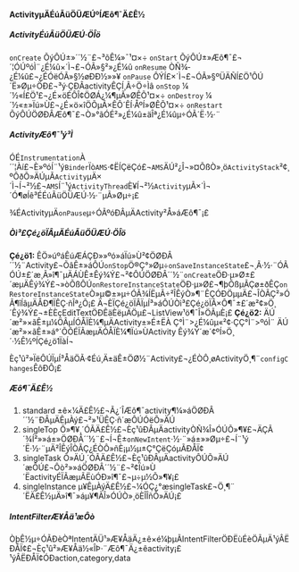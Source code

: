 #### ActivityµÄÉúÃüÖÜÆÚºÍÆô¶¯Ä£Ê½
##### ActivityÉúÃüÖÜÆÚ·ÖÎö
`onCreate` ÕýÔÚ±»´´½¨£¬³õÊ¼»¯¹¤×÷
`onStart` ÕýÔÚ±»Æô¶¯£¬´¦ÓÚºóÌ¨¿É¼û×´Ì¬£¬ÓÃ»§²»¿É¼û
`onResume` ÒÑ¾­¿É¼û£¬¿ÉÓëÓÃ»§½øÐÐ½»»¥
`onPause` ÔÝÍ£×´Ì¬£¬ÓÃ»§ºÜÄÑÍ£Ö¹ÔÚ´Ë»Øµ÷ÖÐ£¬³ý·ÇÐÂactivityÊÇÍ¸Ã÷Ö÷Ìâ
`onStop` ¼´½«Í£Ö¹£¬¿É×öÉÔÎ¢ÖØÁ¿¼¶µÃ»ØÊÕ¹¤×÷
`onDestroy` ¼´½«±»Ïú»Ù£¬¿É×ö×îÖÕµÃ×ÊÔ´ÊÍ·ÅºÍ»ØÊÕ¹¤×÷
`onRestart` ÕýÔÚÖØÐÂÆô¶¯£¬Ò»°ãÓÉ²»¿É¼û±äÎª¿É¼ûµ÷ÓÃ´Ë·½·¨

##### ActivityÆô¶¯¹ý³Ì
ÓÉ`Instrumentation`À´´¦Àí£¬È»ºóÍ¨¹ý`Binder`Ïò`AMS`·¢ËÍÇëÇó£¬`AMS`ÄÚ²¿Î¬»¤ÕßÒ»¸ö`ActivityStack`²¢¸ºÔðÕ»ÄÚµÃ`Activity`µÄ×´Ì¬Í¬²½£¬`AMS`Í¨¹ý`ActivityThread`È¥Í¬²½`Activity`µÃ×´Ì¬´Ó¶øÍê³ÉÉúÃüÖÜÆÚ·½·¨µÃ»Øµ÷¡£

¾ÉActivityµÄ`onPause`µ÷ÓÃºóÐÂµÄActivity²Å»áÆô¶¯¡£

##### Òì³£Çé¿öÏÂµÄÉúÃüÖÜÆÚ·ÖÎö
__Çé¿ö1:__
ÊÖ»úºáÊúÆÁÇÐ»»ºó»áÏú»Ù²¢ÖØÐÂ´´½¨Activity£¬ÕâÊ±»áÔÚ`onStop`Ö®Ç°»Øµ÷`onSaveInstanceState`£¬¸Ã·½·¨ÓÃÓÚ±£´æ¸Ã»î¶¯µÄÁÙÊ±Êý¾Ý£¬²¢ÔÚÖØÐÂ´´½¨`onCreate`ÖÐ·µ»Ø±£´æµÄÊý¾Ý£¬»òÕßÔÚ`onRestoreInstanceState`ÖÐ·µ»Ø£¬¶þÕßµÃÇø±ðÊÇ`onRestoreInstanceState`Ò»µ©±»µ÷ÓÃ¾ÍËµÃ÷²ÎÊýÒ»¶¨ÊÇÓÐÖµµÄ£¬ÎÒÃÇ²»ÓÃ¶îÍâµÄÅÐ¶ÏÊÇ·ñÎª¿Õ¡£
Ä¬ÈÏÇé¿öÏÂÏµÍ³»áÔÚÒì³£Çé¿öÏÂ×Ô¶¯±£´æ²¢»Ö¸´Êý¾Ý£¬±ÈÈçEditTextÖÐÊäÈëµÄÖµ£¬ListView¹ö¶¯Î»ÖÃµÈ¡£
__Çé¿ö2:__
ÄÚ´æ²»×ãÊ±µ¼ÖÂµÍÓÅÏÈ¼¶µÄActivity±»É±ËÀ
Ç°Ì¨>¿É¼ûµ«²¢·ÇÇ°Ì¨>ºóÌ¨
ÄÚ´æ²»×ãÊ±»á°´ÕÕÉÏÃæµÄÓÅÏÈ¼¶Ïú»ÙActivity
Êý¾Ý´æ´¢ºÍ»Ö¸´·½Ê½ºÍÇé¿ö1ÏàÍ¬

Èç¹û²»ÏëÔÚÏµÍ³ÅäÖÃ·¢Éú¸Ä±äÊ±ÖØ½¨Activity£¬¿ÉÒÔ¸øActivityÖ¸¶¨`configChanges`ÊôÐÔ¡£

##### Æô¶¯Ä£Ê½
1. standard ±ê×¼Ä£Ê½£¬Ã¿´ÎÆô¶¯activity¶¼»áÖØÐÂ´´½¨ÐÂµÄÊµÀý£¬²»¹ÜÊÇ·ñ´æÔÚÓëÕ»ÄÚ
2. singleTop Õ»¶¥¸´ÓÃÄ£Ê½£¬Èç¹ûÐÂµÄactivityÒÑ¾­Î»ÓÚÕ»¶¥£¬ÄÇÃ´¾Í²»»á±»ÖØÐÂ´´½¨£¬Í¬Ê±`onNewIntent`·½·¨»á±»»Øµ÷£¬Í¨¹ý´Ë·½·¨µÄ²ÎÊýÎÒÃÇ¿ÉÒÔ»ñÈ¡µ½µ±Ç°ÇëÇóµÃÐÅÏ¢
3. singleTask Õ»ÄÚ¸´ÓÃÄ£Ê½£¬Èç¹ûÐÂµÄactivityÔÚÕ»ÄÚ´æÔÚ£¬Ôò²»»áÖØÐÂ´´½¨£¬²¢Ïú»Ù´ËactivityÉÏÃæµÃËùÓÐ»î¶¯£¬µ÷µ½Õ»¶¥¡£
4. singleInstance µ¥ÊµÀýÄ£Ê½£¬¼ÓÇ¿°æsingleTask£¬Ö¸¶¨´ËÄ£Ê½µÄ»î¶¯»áµ¥¶ÀÎ»ÓÚÒ»¸öÈÎÎñÕ»ÄÚ¡£

##### IntentFilterÆ¥Åä¹æÔò
ÒþÊ½µ÷ÓÃÐèÒªIntentÄÜ¹»Æ¥ÅäÄ¿±ê×é¼þµÃIntentFilterÖÐËùÉèÖÃµÄ¹ýÂËÐÅÏ¢£¬Èç¹û²»Æ¥Åä½«ÎÞ·¨Æô¶¯Ä¿±êactivity¡£
¹ýÂËÐÅÏ¢ÓÐaction,category,data

